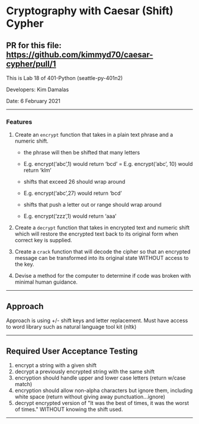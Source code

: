 # Cryptography with Caesar (Shift) Cypher

## PR for this file: https://github.com/kimmyd70/caesar-cypher/pull/1

This is Lab 18 of 401-Python (seattle-py-401n2)

Developers: Kim Damalas

Date: 6 February 2021
____________________
### Features

1. Create an `encrypt` function that takes in a plain text phrase and a numeric shift.
    - the phrase will then be shifted that many letters
    - E.g. encrypt(‘abc’,1) would return ‘bcd’ = E.g. encrypt(‘abc’, 10) would return ‘klm’

    - shifts that exceed 26 should wrap around
    - E.g. encrypt(‘abc’,27) would return ‘bcd’

    - shifts that push a letter out or range should wrap around
    - E.g. encrypt(‘zzz’,1) would return ‘aaa’

2. Create a `decrypt` function that takes in encrypted text and numeric shift which will restore the encrypted text back to its original form when correct key is supplied.

3. Create a `crack` function that will decode the cipher so that an encrypted message can be transformed into its original state WITHOUT access to the key.

4. Devise a method for the computer to determine if code was broken with minimal human guidance.
__________

## Approach

Approach is using +/- shift keys and letter replacement.  Must have access to word library such as natural language tool kit (nltk)

_____________
## Required User Acceptance Testing

1. encrypt a string with a given shift
2. decrypt a previously encrypted string with the same shift
3. encryption should handle upper and lower case letters (return w/case match)
4. encryption should allow non-alpha characters but ignore them, including white space (return without giving away punctuation...ignore)
5. decrypt encrypted version of "It was the best of times, it was the worst of times." WITHOUT knowing the shift used.




_________________


